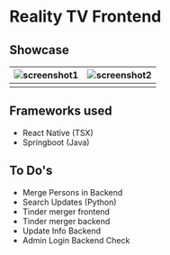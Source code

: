 
# Reality TV Frontend
## Showcase
| ![screenshot1](https://github.com/user-attachments/assets/e1028db6-f2d0-4c8f-ab85-5d4eef164520) | ![screenshot2](https://github.com/user-attachments/assets/daf77db0-6d39-4038-b3c6-ed90bbe166b6) |
|--|--|
|  |  |


## Frameworks used
- React Native (TSX)
- Springboot (Java)


## To Do's
- Merge Persons in Backend
- Search Updates (Python)
- Tinder merger frontend
- Tinder merger backend
- Update Info Backend
- Admin Login Backend Check

